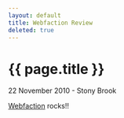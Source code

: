 ```yaml
---
layout: default
title: Webfaction Review
deleted: true
---
```


{{ page.title }}
================
<p class="meta">22 November 2010 - Stony Brook</p>

[Webfaction](http://www.webfaction.com/services/hosting?affiliate=caritos) rocks!!
